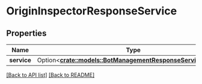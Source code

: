 # OriginInspectorResponseService

## Properties

Name | Type | Description | Notes
------------ | ------------- | ------------- | -------------
**service** | Option<[**crate::models::BotManagementResponseServiceService**](BotManagementResponseServiceService.md)> |  | 

[[Back to API list]](../README.md#documentation-for-api-endpoints) [[Back to README]](../README.md)


